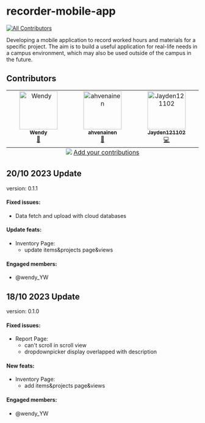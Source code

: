 # recorder-mobile-app
<!-- ALL-CONTRIBUTORS-BADGE:START - Do not remove or modify this section -->
[![All Contributors](https://img.shields.io/badge/all_contributors-3-orange.svg?style=flat-square)](#contributors-)
<!-- ALL-CONTRIBUTORS-BADGE:END -->

Developing a mobile application to record worked hours and materials for a specific project. The aim is to build a useful application for real-life needs in a campus environment, which may also be used outside of the campus in the future.


## Contributors

<!-- ALL-CONTRIBUTORS-LIST:START - Do not remove or modify this section -->
<!-- prettier-ignore-start -->
<!-- markdownlint-disable -->
<table>
  <tbody>
    <tr>
      <td align="center" valign="top" width="14.28%"><a href="https://github.com/wendy-YW"><img src="https://avatars.githubusercontent.com/u/93748904?v=4?s=100" width="100px;" alt="Wendy"/><br /><sub><b>Wendy</b></sub></a><br /><a href="https://github.com/wendy-YW/recorder-mobile-app/commits?author=wendy-YW" title="Documentation">📖</a></td>
      <td align="center" valign="top" width="14.28%"><a href="https://github.com/ahvenainen"><img src="https://avatars.githubusercontent.com/u/121426005?v=4?s=100" width="100px;" alt="ahvenainen"/><br /><sub><b>ahvenainen</b></sub></a><br /><a href="https://github.com/wendy-YW/recorder-mobile-app/commits?author=ahvenainen" title="Documentation">📖</a></td>
      <td align="center" valign="top" width="14.28%"><a href="https://github.com/Jayden121102"><img src="https://avatars.githubusercontent.com/u/137092085?v=4?s=100" width="100px;" alt="Jayden121102"/><br /><sub><b>Jayden121102</b></sub></a><br /><a href="https://github.com/wendy-YW/recorder-mobile-app/commits?author=Jayden121102" title="Code">💻</a></td>
    </tr>
  </tbody>
  <tfoot>
    <tr>
      <td align="center" size="13px" colspan="7">
        <img src="https://raw.githubusercontent.com/all-contributors/all-contributors-cli/1b8533af435da9854653492b1327a23a4dbd0a10/assets/logo-small.svg">
          <a href="https://all-contributors.js.org/docs/en/bot/usage">Add your contributions</a>
        </img>
      </td>
    </tr>
  </tfoot>
</table>

<!-- markdownlint-restore -->
<!-- prettier-ignore-end -->

<!-- ALL-CONTRIBUTORS-LIST:END -->
<!-- prettier-ignore-start -->
<!-- markdownlint-disable -->

<!-- markdownlint-restore -->
<!-- prettier-ignore-end -->

<!-- ALL-CONTRIBUTORS-LIST:END -->

## 20/10 2023 Update

version: 0.1.1

#### Fixed issues:
- Data fetch and upload with cloud databases

#### Update feats:
- Inventory Page:
  -  update items&projects page&views

#### Engaged members:
- @wendy_YW

## 18/10 2023 Update

version: 0.1.0

#### Fixed issues:
- Report Page:
  - can't scroll in scroll view
  - dropdownpicker display overlapped with description

#### New feats:
- Inventory Page:
  - add items&projects page&views

#### Engaged members:
- @wendy_YW
